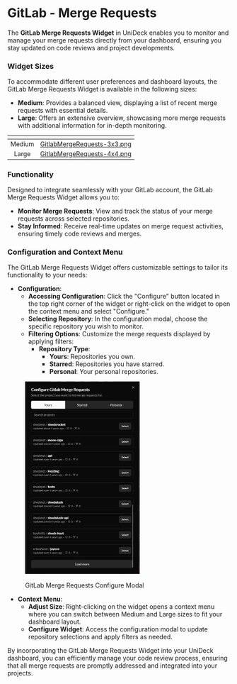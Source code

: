 # GitLab - Merge Requests

The **GitLab Merge Requests Widget** in UniDeck enables you to monitor and manage your merge requests directly from your dashboard, ensuring you stay updated on code reviews and project developments.

### Widget Sizes

To accommodate different user preferences and dashboard layouts, the GitLab Merge Requests Widget is available in the following sizes:

* **Medium**: Provides a balanced view, displaying a list of recent merge requests with essential details.
* **Large**: Offers an extensive overview, showcasing more merge requests with additional information for in-depth monitoring.

<table data-card-size="large" data-view="cards" data-full-width="true"><thead><tr><th align="center"></th><th data-hidden data-card-cover data-type="files"></th></tr></thead><tbody><tr><td align="center">Medium</td><td><a href="../../.gitbook/assets/GitlabMergeRequests-3x3.png">GitlabMergeRequests-3x3.png</a></td></tr><tr><td align="center">Large</td><td><a href="../../.gitbook/assets/GitlabMergeRequests-4x4.png">GitlabMergeRequests-4x4.png</a></td></tr></tbody></table>

### Functionality

Designed to integrate seamlessly with your GitLab account, the GitLab Merge Requests Widget allows you to:

* **Monitor Merge Requests**: View and track the status of your merge requests across selected repositories.
* **Stay Informed**: Receive real-time updates on merge request activities, ensuring timely code reviews and merges.

### Configuration and Context Menu

The GitLab Merge Requests Widget offers customizable settings to tailor its functionality to your needs:

* **Configuration**:
  * **Accessing Configuration**: Click the "Configure" button located in the top right corner of the widget or right-click on the widget to open the context menu and select "Configure."
  * **Selecting Repository**: In the configuration modal, choose the specific repository you wish to monitor.
  * **Filtering Options**: Customize the merge requests displayed by applying filters:
    * **Repository Type**:
      * **Yours**: Repositories you own.
      * **Starred**: Repositories you have starred.
      * **Personal**: Your personal repositories.

<figure><img src="../../.gitbook/assets/image (2) (1) (1).png" alt="" width="259"><figcaption><p>GitLab Merge Requests Configure Modal</p></figcaption></figure>

* **Context Menu**:
  * **Adjust Size**: Right-clicking on the widget opens a context menu where you can switch between Medium and Large sizes to fit your dashboard layout.
  * **Configure Widget**: Access the configuration modal to update repository selections and apply filters as needed.

By incorporating the GitLab Merge Requests Widget into your UniDeck dashboard, you can efficiently manage your code review process, ensuring that all merge requests are promptly addressed and integrated into your projects.
